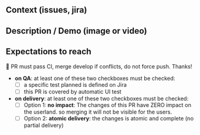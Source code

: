 
## Context (issues, jira)



## Description / Demo (image or video)

<!-- please attached an image or even better a video that demo what this PR do -->

## Expectations to reach

🖤  PR must pass CI, merge develop if conflicts, do not force push. Thanks!

- **on QA**: at least one of these two checkboxes must be checked:
  - [ ] a specific test planned is defined on Jira
  - [ ] this PR is covered by automatic UI test
- **on delivery**: at least one of these two checkboxes must be checked: <!-- NB: Delivery incrementally with feature flagging is better than a very long PR. so prefer Option 1 if Option 2 takes more than a sprint -->
  - [ ] Option 1: **no impact**: The changes of this PR have ZERO impact on the userland. so merging it will not be visible for the users.
  - [ ] Option 2: **atomic delivery**: the changes is atomic and complete (no partial delivery)

<!--
If expectations aren't met, please document it carefully (on the reason you can't check it) and what do you need from maintainers.
-->
